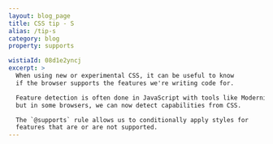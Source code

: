 ```yaml
---
layout: blog_page
title: CSS tip - S
alias: /tip-s
category: blog
property: supports

wistiaId: 08d1e2yncj
excerpt: >
  When using new or experimental CSS, it can be useful to know
  if the browser supports the features we're writing code for.

  Feature detection is often done in JavaScript with tools like Modernizr
  but in some browsers, we can now detect capabilities from CSS.

  The `@supports` rule allows us to conditionally apply styles for
  features that are or are not supported.
---
```

